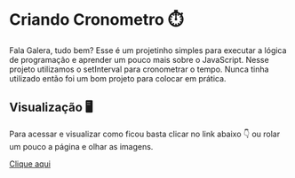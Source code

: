 # Criando Cronometro ⏱️
  Fala Galera, tudo bem? Esse é um projetinho simples para executar a lógica de programação e aprender um pouco mais sobre o JavaScript. Nesse projeto utilizamos o setInterval para cronometrar o tempo. Nunca tinha utilizado então foi um bom projeto para colocar em prática.

## Visualização 🖥️
Para acessar e visualizar como ficou basta clicar no link abaixo 👇 ou rolar um pouco a página e olhar as imagens. 

[Clique aqui](https://eu-jompa.github.io/Cronometro/)